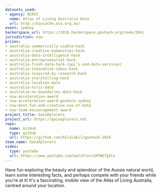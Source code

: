 ```yaml
---
datasets_used:
- agency: NCRIS
  name: Atlas of Living Australia Data
  url: http://biocache.ala.org.au/
event: sydney
hackerspace_url: https://2016.hackerspace.govhack.org/node/2041
jurisdiction: nsw
prizes:
- australia-commerically-viable-hack
- australia-creative-humanities-hack
- australia-data-intelligence-hack
- australia-entrepreneurial-hack
- australia-fresh-data-hack-(api’s-and-data-services)
- australia-innovative-ideas-hack
- australia-inspired-by-research-hack
- australia-storytelling-hack
- australia-location-data
- australia-ncris-data
- australia-no-boundaries-data-hack
- nsw-acceleration-award
- nsw-acceleration-award-govhack-sydney
- nsw-most-fun-and-creative-use-of-data
- nsw-team-encouragement-award
project_title: GaiaXplorers
project_url: https://gaiaxplorers.net
repo:
  name: GitHub
  type: github
  url: https://github.com/bilalakil/govhack-2016
team_name: GaiaXplorers
video:
  type: youtube
  url: https://www.youtube.com/watch?v=iiMTWETgICs
---
```


Have fun exploring the beauty and splendour of the Aussie natural world, learn some interesting facts, and perhaps compete with your friends while you're at it! It's a fascinating, mobile view of the Atlas of Living Australia, centred around your location.